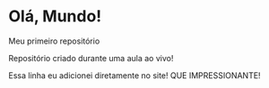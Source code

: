 # Olá, Mundo!
 Meu primeiro repositório 

Repositório criado durante uma aula ao vivo!

Essa linha eu adicionei diretamente  no site! QUE IMPRESSIONANTE!

